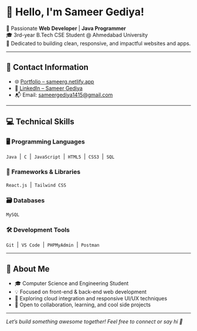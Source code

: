 # 👋 Hello, I'm Sameer Gediya!

🚀 Passionate **Web Developer** | **Java Programmer**  
🎓 3rd-year B.Tech CSE Student @ Ahmedabad University  
🌱 Dedicated to building clean, responsive, and impactful websites and apps.

---

## 📡 Contact Information  
- 🌐 [Portfolio – sameerg.netlify.app](https://sameerg.netlify.app/)
- 💼 [LinkedIn – Sameer Gediya](https://www.linkedin.com/in/sameer-gediya)  
- 📬 Email: sameergediya1415@gmail.com  

---
## 💻 Technical Skills

### 🖥️ Programming Languages  
`Java` &nbsp;|&nbsp; `C` &nbsp;|&nbsp; `JavaScript` &nbsp;|&nbsp; `HTML5` &nbsp;|&nbsp; `CSS3` &nbsp;|&nbsp; `SQL`

### 🔧 Frameworks & Libraries  
`React.js` &nbsp;|&nbsp; `Tailwind CSS`

### 🗃️ Databases  
`MySQL`

### 🛠️ Development Tools  
`Git` &nbsp;|&nbsp; `VS Code` &nbsp;|&nbsp; `PHPMyAdmin` &nbsp;|&nbsp; `Postman`

---

## 🌟 About Me
- 🎓 Computer Science and Engineering Student  
- 💡 Focused on front-end & back-end web development  
- 🧠 Exploring cloud integration and responsive UI/UX techniques  
- 🤝 Open to collaboration, learning, and cool side projects

---

*Let’s build something awesome together! Feel free to connect or say hi 👋*
